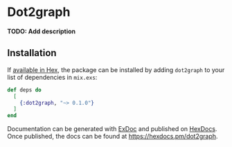# Dot2graph

**TODO: Add description**

## Installation

If [available in Hex](https://hex.pm/docs/publish), the package can be installed
by adding `dot2graph` to your list of dependencies in `mix.exs`:

```elixir
def deps do
  [
    {:dot2graph, "~> 0.1.0"}
  ]
end
```

Documentation can be generated with [ExDoc](https://github.com/elixir-lang/ex_doc)
and published on [HexDocs](https://hexdocs.pm). Once published, the docs can
be found at <https://hexdocs.pm/dot2graph>.

